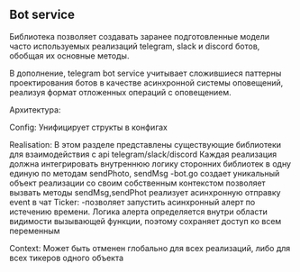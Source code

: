 ## Bot service
Библиотека позволяет создавать заранее подготовленные модели часто используемых реализаций telegram, slack и discord ботов, обобщая их основные методы.

В дополнение, telegram bot service учитывает сложившиеся паттерны проектирования ботов в качестве асинхронной системы оповещений, реализуя формат отложенных операций с оповещением.

Архитектура:

Config:
Унифицирует структы в конфигах

Realisation:
В этом разделе представлены существующие библиотеки для взаимодействия с api telegram/slack/discord
Каждая реализация должна интегрировать внутреннюю логику сторонних библиотек в одну единую по методам sendPhoto, sendMsg
-bot.go
создает уникальный объект реализации со своим собственным контекстом
позволяет вызвать методы sendMsg,sendPhot
реализует асинхронную отправку event в чат
Ticker:
-позволяет запустить асинхронный алерт по истечению времени. Логика алерта определяется внутри области видимости вызывающей функции, поэтому сохраняет доступ ко всем переменным

Context:
Может быть отменен глобально для всех реализаций, либо для всех тикеров одного объекта